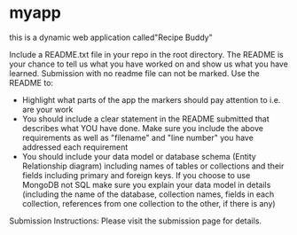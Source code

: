 # myapp
 this is a dynamic web application called"Recipe Buddy"

Include a README.txt file in your repo in the root directory. The README is your chance to tell us what you have worked on and show us what you have learned. Submission with no readme file can not be marked.
Use the README to:

* Highlight what parts of the app the markers should pay attention to i.e. are your work
* You should include a clear statement in the README submitted that describes what YOU have done. Make sure you include the above requirements as well as "filename" and "line number" you have addressed each requirement
* You should include your data model or database schema (Entity Relationship diagram) including names of tables or collections and their fields including primary and foreign keys. If you choose to use MongoDB not SQL make sure you explain your data model in details (including the name of the database, collection names, fields in each collection, references from one collection to the other, if there is any) 

Submission Instructions:
Please visit the submission page for details.
